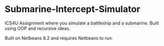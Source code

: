 # Submarine-Intercept-Simulator
ICS4U Assignment where you simulate a battleship and a submarine. Built using OOP and recursive ideas.

Built on Netbeans 8.2 and requires Netbeans to run. 
